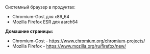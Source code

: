 Системный браузер в продуктах:
* Chromium-Gost для x86_64
* Mozilla Firefox ESR для aarch64

**Домашние страницы:**

* Chromium-Gost - <https://www.chromium.org/chromium-projects/>
* Mozilla Firefox - <https://www.mozilla.org/ru/firefox/new/>
